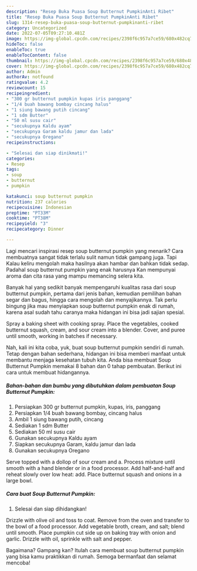 ```yaml
---
description: "Resep Buka Puasa Soup Butternut PumpkinAnti Ribet"
title: "Resep Buka Puasa Soup Butternut PumpkinAnti Ribet"
slug: 1314-resep-buka-puasa-soup-butternut-pumpkinanti-ribet
category: Uncategorized
date: 2022-07-05T09:27:10.481Z
image: https://img-global.cpcdn.com/recipes/2398f6c957a7ce59/680x482cq70/soup-butternut-pumpkin-foto-resep-utama.jpg
hideToc: false
enableToc: true
enableTocContent: false
thumbnail: https://img-global.cpcdn.com/recipes/2398f6c957a7ce59/680x482cq70/soup-butternut-pumpkin-foto-resep-utama.jpg
cover: https://img-global.cpcdn.com/recipes/2398f6c957a7ce59/680x482cq70/soup-butternut-pumpkin-foto-resep-utama.jpg
author: Admin
authorAv: notfound
ratingvalue: 4.2
reviewcount: 15
recipeingredient:
- "300 gr butternut pumpkin kupas iris panggang"
- "1/4 buah bawang bombay cincang halus"
- "1 siung bawang putih cincang"
- "1 sdm Butter"
- "50 ml susu cair"
- "secukupnya Kaldu ayam"
- "secukupnya Garam kaldu jamur dan lada"
- "secukupnya Oregano"
recipeinstructions:

- "Selesai dan siap dinikmati!"
categories:
- Resep
tags:
- soup
- butternut
- pumpkin

katakunci: soup butternut pumpkin 
nutrition: 237 calories
recipecuisine: Indonesian
preptime: "PT33M"
cooktime: "PT38M"
recipeyield: "3"
recipecategory: Dinner

---
```



Lagi mencari inspirasi resep soup butternut pumpkin yang menarik? Cara membuatnya sangat tidak terlalu sulit namun tidak gampang juga. Tapi Kalau keliru mengolah maka hasilnya akan hambar dan bahkan tidak sedap. Padahal soup butternut pumpkin yang enak harusnya Kan mempunyai aroma dan cita rasa yang mampu memancing selera kita.


Banyak hal yang sedikit banyak mempengaruhi kualitas rasa dari soup butternut pumpkin, pertama dari jenis bahan, kemudian pemilihan bahan segar dan bagus, hingga cara mengolah dan menyajikannya. Tak perlu bingung jika mau menyiapkan soup butternut pumpkin enak di rumah, karena asal sudah tahu caranya maka hidangan ini bisa jadi sajian spesial.

Spray a baking sheet with cooking spray. Place the vegetables, cooked butternut squash, cream, and sour cream into a blender. Cover, and puree until smooth, working in batches if necessary.


Nah, kali ini kita coba, yuk, buat soup butternut pumpkin sendiri di rumah. Tetap dengan bahan sederhana, hidangan ini bisa memberi manfaat untuk membantu menjaga kesehatan tubuh kita. Anda bisa membuat Soup Butternut Pumpkin memakai 8 bahan dan 0 tahap pembuatan. Berikut ini cara untuk membuat hidangannya.

<!--inarticleads1-->

##### Bahan-bahan dan bumbu yang dibutuhkan dalam pembuatan Soup Butternut Pumpkin:

1. Persiapkan 300 gr butternut pumpkin, kupas, iris, panggang
1. Persiapkan 1/4 buah bawang bombay, cincang halus
1. Ambil 1 siung bawang putih, cincang
1. Sediakan 1 sdm Butter
1. Sediakan 50 ml susu cair
1. Gunakan secukupnya Kaldu ayam
1. Siapkan secukupnya Garam, kaldu jamur dan lada
1. Gunakan secukupnya Oregano


Serve topped with a dollop of sour cream and a. Process mixture until smooth with a hand blender or in a food processor. Add half-and-half and reheat slowly over low heat: add. Place butternut squash and onions in a large bowl. 

<!--inarticleads2-->

##### Cara buat Soup Butternut Pumpkin:


1. Selesai dan siap dihidangkan!

Drizzle with olive oil and toss to coat. Remove from the oven and transfer to the bowl of a food processor. Add vegetable broth, cream, and salt; blend until smooth. Place pumpkin cut side up on baking tray with onion and garlic. Drizzle with oil, sprinkle with salt and pepper. 

Bagaimana? Gampang kan? Itulah cara membuat soup butternut pumpkin yang bisa kamu praktikkan di rumah. Semoga bermanfaat dan selamat mencoba!
